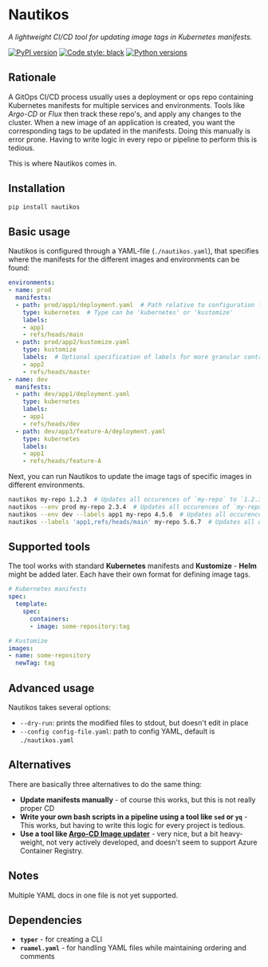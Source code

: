 # Nautikos 

*A lightweight CI/CD tool for updating image tags in Kubernetes manifests.* 

[![PyPI version](https://badge.fury.io/py/nautikos.svg)](https://badge.fury.io/py/nautikos)
[![Code style: black](https://img.shields.io/badge/code%20style-black-000000.svg)](https://github.com/psf/black)
[![Python versions](https://img.shields.io/pypi/pyversions/nautikos)]()

## Rationale

A GitOps CI/CD process usually uses a deployment or ops repo containing Kubernetes manifests for multiple services and environments. Tools like *Argo-CD* or *Flux* then track these repo's, and apply any changes to the cluster. When a new image of an application is created, you want the corresponding tags to be updated in the manifests. Doing this manually is error prone. Having to write logic in every repo or pipeline to perform this is tedious. 

This is where Nautikos comes in. 

## Installation 

```bash
pip install nautikos
```

## Basic usage 

Nautikos is configured through a YAML-file (`./nautikos.yaml`), that specifies where the manifests for the different images and environments can be found: 

```yaml
environments: 
- name: prod 
  manifests: 
  - path: prod/app1/deployment.yaml  # Path relative to configuration file
    type: kubernetes  # Type can be 'kubernetes' or 'kustomize'
    labels: 
    - app1
    - refs/heads/main
  - path: prod/app2/kustomize.yaml
    type: kustomize
    labels:  # Optional specification of labels for more granular control
    - app2
    - refs/heads/master
- name: dev
  manifests: 
  - path: dev/app1/deployment.yaml
    type: kubernetes
    labels: 
    - app1
    - refs/heads/dev
  - path: dev/app3/feature-A/deployment.yaml
    type: kubernetes
    labels: 
    - app1
    - refs/heads/feature-A
```

Next, you can run Nautikos to update the image tags of specific images in different environments.

```bash
nautikos my-repo 1.2.3  # Updates all occurences of `my-repo` to `1.2.3` in all manifests
nautikos --env prod my-repo 2.3.4  # Updates all occurences of `my-repo` to `2.3.4` in `prod/app1/deployment.yaml` and `prod/app2/deployment`
nautikos --env dev --labels app1 my-repo 4.5.6  # Updates all occurences of `my-repo` to `4.5.6` in `dev/app1/deployment.yaml`
nautikos --labels 'app1,refs/heads/main' my-repo 5.6.7  # Updates all occurences of `my-repo` to `5.6.7` in `prod/app1/deployment.yaml`
```

## Supported tools

The tool works with standard **Kubernetes** manifests and **Kustomize** - **Helm** might be added later. Each have their own format for defining image tags. 

```yaml
# Kubernetes manifests
spec:
  template:
    spec:
      containers:
      - image: some-repository:tag

# Kustomize
images: 
- name: some-repository
  newTag: tag 
```

## Advanced usage

Nautikos takes several options: 

* `--dry-run`: prints the modified files to stdout, but doesn't edit in place 
* `--config config-file.yaml`: path to config YAML, default is `./nautikos.yaml`

## Alternatives 

There are basically three alternatives to do the same thing: 

* **Update manifests manually** - of course this works, but this is not really proper CD
* **Write your own bash scripts in a pipeline using a tool like `sed` or `yq`** - This works, but having to write this logic for every project is tedious. 
* **Use a tool like [Argo-CD Image updater](https://argocd-image-updater.readthedocs.io/en/stable/)** - very nice, but a bit heavy-weight, not very actively developed, and doesn't seem to support Azure Container Registry. 

## Notes 

Multiple YAML docs in one file is not yet supported. 

## Dependencies 

* **`typer`** - for creating a CLI 
* **`ruamel.yaml`** - for handling YAML files while maintaining ordering and comments
